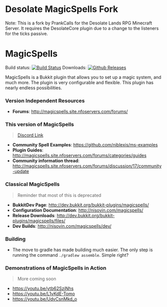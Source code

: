 # Desolate MagicSpells Fork
Note: This is a fork by PrankCalls for the Desolate Lands RPG Minecraft Server. It requires the DesolateCore plugin due to a change to the listeners for the ticks passive.
# MagicSpells
Build status: [![Build Status](https://travis-ci.org/TheComputerGeek2/MagicSpells.svg?branch=master)](https://travis-ci.org/TheComputerGeek2/MagicSpells)
Downloads: [![Github Releases](https://img.shields.io/github/downloads/TheComputerGeek2/MagicSpells/total.svg)](https://github.com/TheComputerGeek2/MagicSpells/releases)

MagicSpells is a Bukkit plugin that allows you to set up a magic system, and much more. The plugin is very configurable and flexible.
This plugin has nearly endless possibilities.

### Version Independent Resources
- **Forums**: http://magicspells.site.nfoservers.com/forums/


### This version of MagicSpells
> [Discord Link](https://discord.gg/FJXfDPZ)
- **Community Spell Examples**: https://github.com/niblexis/ms-examples
- **Plugin Guides**: http://magicspells.site.nfoservers.com/forums/categories/guides
- **Community information thread**: http://magicspells.site.nfoservers.com/forums/discussion/17/community-update


### Classical MagicSpells
> Reminder that most of this is deprecated
- **BukkitDev Page**: http://dev.bukkit.org/bukkit-plugins/magicspells/  
- **Configuration Documentation**: http://nisovin.com/magicspells/  
- **Release Downloads**: http://dev.bukkit.org/bukkit-plugins/magicspells/files/  
- **Dev Builds**: http://nisovin.com/magicspells/dev/  

### Building
- The move to gradle has made building much easier. The only step is running the command `./gradlew assemble`. Simple right?

### Demonstrations of MagicSpells in Action
> More coming soon
- https://youtu.be/ytb62SzjNhs
- https://youtu.be/L1vKdE-Tomo
- https://youtu.be/UdvCsnMkd_o